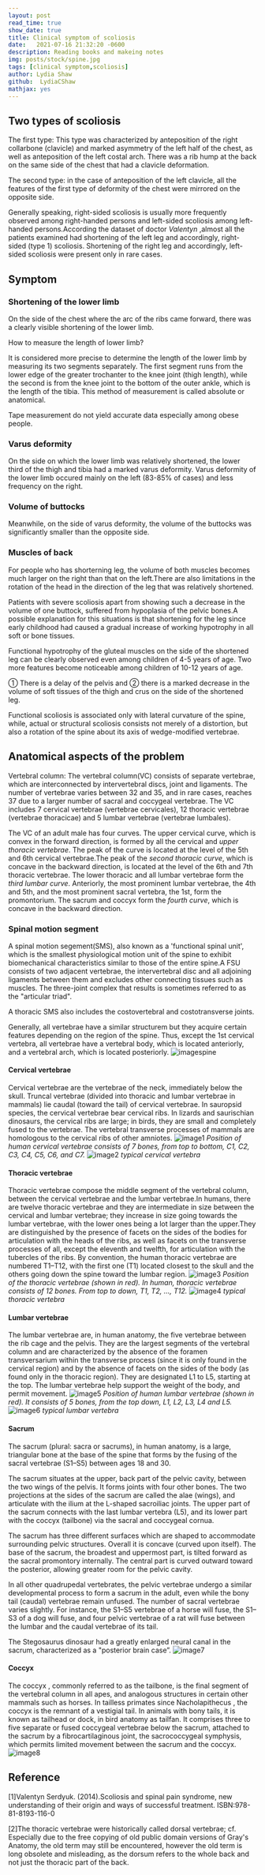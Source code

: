 ```yaml
---
layout: post
read_time: true
show_date: true
title: Clinical symptom of scoliosis
date:   2021-07-16 21:32:20 -0600
description: Reading books and makeing notes
img: posts/stock/spine.jpg
tags: [clinical symptom,scoliosis]
author: Lydia Shaw
github:  LydiaCShaw
mathjax: yes
---
```

## Two types of scoliosis
The first type: This type was characterized by anteposition of the right collarbone (clavicle) and marked asymmetry of the left half of the chest, as well as anteposition of the left costal arch. There was a rib hump at the back on the same side of the chest that had a clavicle deformation.

The second type: in the case of anteposition of the left clavicle, all the features of the first type of deformity of the chest were mirrored on the opposite side.

Generally speaking, right-sided scoliosis is usually more frequently observed among right-handed persons and left-sided scoliosis  among left-handed persons.According the dataset of doctor *Valentyn* ,almost all the patients examined had shortening of the left leg and accordingly, right-sided (type 1) scoliosis. Shortening of the right leg and accordingly, left-sided scoliosis were present only in rare cases.
## Symptom 

### Shortening of the lower limb

On the side of the chest where the arc of the ribs came forward, there was a clearly visible shortening of the lower limb.

How to measure the length of lower limb?

It is considered more precise to determine the length of the lower limb by measuring its two segments separately. The first segment runs from the lower edge of the greater trochanter to the knee joint (thigh length), while the second is from the knee joint to the bottom of the outer ankle, which is the length of the tibia. This method of measurement is called absolute or anatomical.

Tape measurement do not yield accurate data especially among obese people.
### Varus deformity
On the side on which the lower limb was relatively shortened, the lower third of the thigh and tibia had a marked varus deformity. Varus deformity of the lower limb occured mainly on the left (83-85% of cases) and less frequency on the right.
### Volume of buttocks
Meanwhile, on the side of varus deformity, the volume of the buttocks was significantly smaller than the opposite side.
### Muscles of back
For people who has shorterning leg, the volume of both muscles becomes much larger on the right than that on the left.There are also limitations in the rotation of the head in the direction of the leg that was relatively shortened.

Patients with severe scoliosis apart from showing such a decrease in the volume of one buttock, suffered from hypoplasia  of the pelvic bones.A possible explanation for this situations is  that shortening for  the leg since early childhood had caused a gradual increase of working hypotrophy in all soft or bone tissues.

Functional hypotrophy of the gluteal muscles on the side of the shortened leg can be clearly observed even among children of 4-5 years of age. Two more features become noticeable among children of 10-12 years of age.

① There is a delay of the pelvis and ② there is a marked decrease in the volume of soft tissues of the thigh and crus on the side of the shortened leg.

Functional scoliosis is associated only with lateral curvature of the spine, while, actual or structural scoliosis consists not merely of a distortion, but also a rotation of the spine about its axis of wedge-modified vertebrae.

##  Anatomical aspects of the problem
Vertebral column: The vertebral column(VC) consists of separate vertebrae, which are interconnected by intervertebral discs, joint and ligaments. The number of vertebrae varies between 32 and 35, and in rare cases, reaches 37 due to a larger number of sacral and coccygeal vertebrae. The VC includes 7 cervical vertebrae (vertebrae cervicales), 12 thoracic vertebrae (vertebrae thoracicae) and 5 lumbar vertebrae (vertebrae lumbales). 

The VC of an adult male has four curves. The upper cervical curve, which is convex in the forward direction, is formed by all the cervical and *upper thoracic vertebrae*. The peak of the curve is located at the level of the 5th and 6th cervical vertebrae.The peak of the *second thoracic curve*, which is concave in the backward direction, is located  at the level of the 6th and 7th thoracic vertebrae. The lower thoracic and all lumbar vertebrae form the *third lumbar curve*. Anteriorly, the most prominent lumbar vertebrae, the 4th and 5th, and the most prominent sacral vertebra, the 1st, form the promontorium. The sacrum and coccyx form the *fourth curve*, which is concave in the backward direction.

### Spinal motion segment
A spinal motion segement(SMS), also known as a 'functional spinal unit', which is the smallest physiological motion unit of the spine to exhibit biomechanical characteristics similar to those of the entire spine.A FSU consists of two adjacent vertebrae, the intervertebral disc and all adjoining ligaments between them and excludes other connecting tissues such as muscles. The three-joint complex that results is sometimes referred to as the "articular triad".

A thoracic SMS also includes the costovertebral and costotransverse joints.

Generally, all vertebrae have a similar structurem but they acquire certain features depending on the region of the spine. Thus, except the 1st cervical vertebra, all vertebrae have a vertebral body, which is located anteriorly, and a vertebral arch, which is located posteriorly.
![imagespine](.\assets\img\posts\20210716\spine.jpg)
#### Cervical vertebrae
Cervical vertebrae  are the vertebrae of the neck, immediately below the skull. Truncal vertebrae (divided into thoracic and lumbar vertebrae in mammals) lie caudal (toward the tail) of cervical vertebrae. In sauropsid species, the cervical vertebrae bear cervical ribs. In lizards and saurischian dinosaurs, the cervical ribs are large; in birds, they are small and completely fused to the vertebrae. The vertebral transverse processes of mammals are homologous to the cervical ribs of other amniotes.
![image1](.\assets\img\posts\20210716\1.png)
   *Position of human cervical vertebrae consists of 7 bones, from top to bottom, C1, C2, C3, C4, C5, C6, and C7.*
![image2](.\assets\img\posts\20210716\2.png)
  *typical cervical vertebra*
 
#### Thoracic vertebrae
Thoracic vertebrae compose the middle segment of the vertebral column, between the cervical vertebrae and the lumbar vertebrae.In humans, there are twelve thoracic vertebrae and they are intermediate in size between the cervical and lumbar vertebrae; they increase in size going towards the lumbar vertebrae, with the lower ones being a lot larger than the upper.They are distinguished by the presence of facets on the sides of the bodies for articulation with the heads of the ribs, as well as facets on the transverse processes of all, except the eleventh and twelfth, for articulation with the tubercles of the ribs. By convention, the human thoracic vertebrae are numbered T1–T12, with the first one (T1) located closest to the skull and the others going down the spine toward the lumbar region.
![image3](.\assets\img\posts\20210716\3.png)
  *Position of the thoracic vertebrae (shown in red). In human, thoracic vertebrae consists of 12 bones. From top to down, T1, T2, …, T12.*
![image4](.\assets\img\posts\20210716\4.png)
 *typical thoracic vertebra*
#### Lumbar vertebrae
The lumbar vertebrae are, in human anatomy, the five vertebrae between the rib cage and the pelvis. They are the largest segments of the vertebral column and are characterized by the absence of the foramen transversarium within the transverse process (since it is only found in the cervical region) and by the absence of facets on the sides of the body (as found only in the thoracic region). They are designated L1 to L5, starting at the top. The lumbar vertebrae help support the weight of the body, and permit movement.
![image5](.\assets\img\posts\20210716\5.png)
 *Position of human lumbar vertebrae (shown in red). It consists of 5 bones, from the top down, L1, L2, L3, L4 and L5.*
![image6](.\assets\img\posts\20210716\6.png)
 *typical lumbar vertebra*
#### Sacrum
The sacrum (plural: sacra or sacrums), in human anatomy, is a large, triangular bone at the base of the spine that forms by the fusing of the sacral vertebrae (S1–S5) between ages 18 and 30.

The sacrum situates at the upper, back part of the pelvic cavity, between the two wings of the pelvis. It forms joints with four other bones. The two projections at the sides of the sacrum are called the alae (wings), and articulate with the ilium at the L-shaped sacroiliac joints. The upper part of the sacrum connects with the last lumbar vertebra (L5), and its lower part with the coccyx (tailbone) via the sacral and coccygeal cornua.

The sacrum has three different surfaces which are shaped to accommodate surrounding pelvic structures. Overall it is concave (curved upon itself). The base of the sacrum, the broadest and uppermost part, is tilted forward as the sacral promontory internally. The central part is curved outward toward the posterior, allowing greater room for the pelvic cavity.

In all other quadrupedal vertebrates, the pelvic vertebrae undergo a similar developmental process to form a sacrum in the adult, even while the bony tail (caudal) vertebrae remain unfused. The number of sacral vertebrae varies slightly. For instance, the S1–S5 vertebrae of a horse will fuse, the S1–S3 of a dog will fuse, and four pelvic vertebrae of a rat will fuse between the lumbar and the caudal vertebrae of its tail.

The Stegosaurus dinosaur had a greatly enlarged neural canal in the sacrum, characterized as a "posterior brain case”.
![image7](.\assets\img\posts\20210716\7.png)


#### Coccyx
The coccyx , commonly referred to as the tailbone, is the final segment of the vertebral column in all apes, and analogous structures in certain other mammals such as horses. In tailless primates  since Nacholapithecus , the coccyx is the remnant of a vestigial tail. In animals with bony tails, it is known as tailhead or dock, in bird anatomy as tailfan. It comprises three to five separate or fused coccygeal vertebrae below the sacrum, attached to the sacrum by a fibrocartilaginous joint, the sacrococcygeal symphysis, which permits limited movement between the sacrum and the coccyx.
![image8](.\assets\img\posts\20210716\8.png)

## Reference
[1]Valentyn Serdyuk. (2014).Scoliosis and spinal pain syndrome, new understanding of their origin and ways of successful treatment. ISBN:978-81-8193-116-0

[2]The thoracic vertebrae were historically called dorsal vertebrae; cf. Especially due to the free copying of old public domain versions of Gray's Anatomy, the old term may still be encountered, however the old term is long obsolete and misleading, as the dorsum refers to the whole back and not just the thoracic part of the back.

